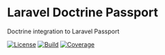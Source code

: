 # Laravel Doctrine Passport
Doctrine integration to Laravel Passport

[![License](https://img.shields.io/github/license/kilip/laravel-doctrine-passport?style=flat-square)](https://github.com/kilip/laravel-doctrine-passport/blob/master/LICENSE)
[![Build](https://img.shields.io/github/checks-status/kilip/laravel-doctrine-passport/master?label=master&style=flat-square)](https://github.com/kilip/laravel-doctrine-passport/actions/workflows/ci.yml)
[![Coverage](https://img.shields.io/codecov/c/github/kilip/laravel-doctrine-passport/branch/master?style=flat-square)](https://app.codecov.io/gh/kilip/laravel-doctrine-passport)
